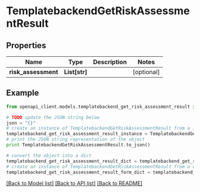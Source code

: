 # TemplatebackendGetRiskAssessmentResult


## Properties

Name | Type | Description | Notes
------------ | ------------- | ------------- | -------------
**risk_assessment** | **List[str]** |  | [optional] 

## Example

```python
from openapi_client.models.templatebackend_get_risk_assessment_result import TemplatebackendGetRiskAssessmentResult

# TODO update the JSON string below
json = "{}"
# create an instance of TemplatebackendGetRiskAssessmentResult from a JSON string
templatebackend_get_risk_assessment_result_instance = TemplatebackendGetRiskAssessmentResult.from_json(json)
# print the JSON string representation of the object
print TemplatebackendGetRiskAssessmentResult.to_json()

# convert the object into a dict
templatebackend_get_risk_assessment_result_dict = templatebackend_get_risk_assessment_result_instance.to_dict()
# create an instance of TemplatebackendGetRiskAssessmentResult from a dict
templatebackend_get_risk_assessment_result_form_dict = templatebackend_get_risk_assessment_result.from_dict(templatebackend_get_risk_assessment_result_dict)
```
[[Back to Model list]](../README.md#documentation-for-models) [[Back to API list]](../README.md#documentation-for-api-endpoints) [[Back to README]](../README.md)


